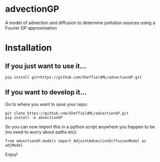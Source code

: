 # advectionGP
A model of advection and diffusion to determine pollution sources using a Fourier GP approximation

# Installation
## If you just want to use it...
```
pip install git+https://github.com/SheffieldML/advectionGP.git
```

## If you want to develop it...

Go to where you want to save your repo:
```
git clone https://github.com/SheffieldML/advectionGP.git
pip install -e advectionGP
```
So you can now import this in a python script anywhere you happen to be (no need to worry about paths etc):
```
from advectionGP.models import AdjointAdvectionDiffusionModel as adjModel
```

Enjoy!
